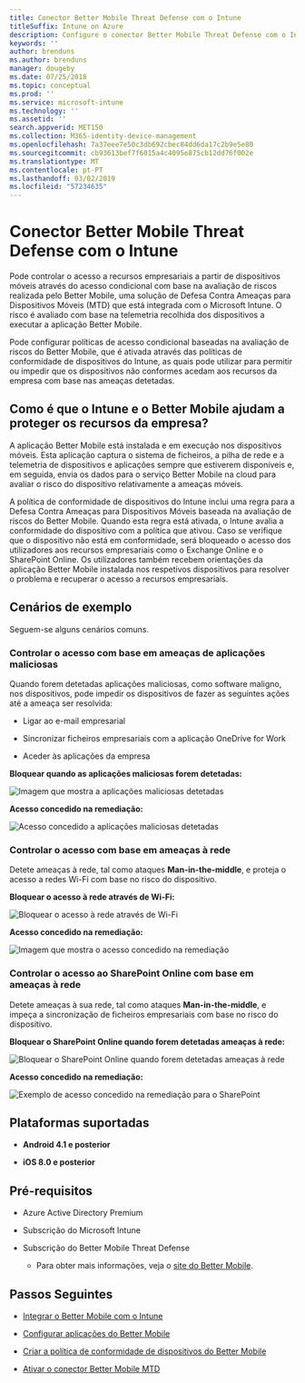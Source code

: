 ```yaml
---
title: Conector Better Mobile Threat Defense com o Intune
titleSuffix: Intune on Azure
description: Configure o conector Better Mobile Threat Defense com o Intune.
keywords: ''
author: brenduns
ms.author: brenduns
manager: dougeby
ms.date: 07/25/2018
ms.topic: conceptual
ms.prod: ''
ms.service: microsoft-intune
ms.technology: ''
ms.assetid: ''
search.appverid: MET150
ms.collection: M365-identity-device-management
ms.openlocfilehash: 7a37eee7e50c3db692cbec84dd6da17c2b9e5e80
ms.sourcegitcommit: cb93613bef7f6015a4c4095e875cb12dd76f002e
ms.translationtype: MT
ms.contentlocale: pt-PT
ms.lasthandoff: 03/02/2019
ms.locfileid: "57234635"
---
```

# <a name="better-mobile-threat-defense-connector-with-intune"></a>Conector Better Mobile Threat Defense com o Intune

Pode controlar o acesso a recursos empresariais a partir de dispositivos móveis através do acesso condicional com base na avaliação de riscos realizada pelo Better Mobile, uma solução de Defesa Contra Ameaças para Dispositivos Móveis (MTD) que está integrada com o Microsoft Intune. O risco é avaliado com base na telemetria recolhida dos dispositivos a executar a aplicação Better Mobile.

Pode configurar políticas de acesso condicional baseadas na avaliação de riscos do Better Mobile, que é ativada através das políticas de conformidade de dispositivos do Intune, as quais pode utilizar para permitir ou impedir que os dispositivos não conformes acedam aos recursos da empresa com base nas ameaças detetadas.

## <a name="how-do-intune-and-better-mobile-help-protect-your-company-resources"></a>Como é que o Intune e o Better Mobile ajudam a proteger os recursos da empresa?

A aplicação Better Mobile está instalada e em execução nos dispositivos móveis. Esta aplicação captura o sistema de ficheiros, a pilha de rede e a telemetria de dispositivos e aplicações sempre que estiverem disponíveis e, em seguida, envia os dados para o serviço Better Mobile na cloud para avaliar o risco do dispositivo relativamente a ameaças móveis.

A política de conformidade de dispositivos do Intune inclui uma regra para a Defesa Contra Ameaças para Dispositivos Móveis baseada na avaliação de riscos do Better Mobile. Quando esta regra está ativada, o Intune avalia a conformidade do dispositivo com a política que ativou. Caso se verifique que o dispositivo não está em conformidade, será bloqueado o acesso dos utilizadores aos recursos empresariais como o Exchange Online e o SharePoint Online. Os utilizadores também recebem orientações da aplicação Better Mobile instalada nos respetivos dispositivos para resolver o problema e recuperar o acesso a recursos empresariais.

## <a name="sample-scenarios"></a>Cenários de exemplo

Seguem-se alguns cenários comuns.

### <a name="control-access-based-on-threats-from-malicious-apps"></a>Controlar o acesso com base em ameaças de aplicações maliciosas

Quando forem detetadas aplicações maliciosas, como software maligno, nos dispositivos, pode impedir os dispositivos de fazer as seguintes ações até a ameaça ser resolvida:

-   Ligar ao e-mail empresarial

-   Sincronizar ficheiros empresariais com a aplicação OneDrive for Work

-   Aceder às aplicações da empresa

**Bloquear quando as aplicações maliciosas forem detetadas:**

![Imagem que mostra a aplicações maliciosas detetadas](./media/better_mobile_maliciousapps_blocked.png)

**Acesso concedido na remediação:**

![Acesso concedido a aplicações maliciosas detetadas](./media/better_mobile_maliciousapps_unblocked.png)

### <a name="control-access-based-on-threat-to-network"></a>Controlar o acesso com base em ameaças à rede

Detete ameaças à rede, tal como ataques **Man-in-the-middle**, e proteja o acesso a redes Wi-Fi com base no risco do dispositivo.

**Bloquear o acesso à rede através de Wi-Fi:**

![Bloquear o acesso à rede através de Wi-Fi](./media/better_mobile_network_wifi_blocked.png)

**Acesso concedido na remediação:**

![Imagem que mostra o acesso concedido na remediação](./media/better_mobile_network_wifi_unblocked.png)

### <a name="control-access-to-sharepoint-online-based-on-threat-to-network"></a>Controlar o acesso ao SharePoint Online com base em ameaças à rede

Detete ameaças à sua rede, tal como ataques **Man-in-the-middle**, e impeça a sincronização de ficheiros empresariais com base no risco do dispositivo.

**Bloquear o SharePoint Online quando forem detetadas ameaças à rede:**

![Bloquear o SharePoint Online quando forem detetadas ameaças à rede](./media/better_mobile_network_spo_blocked.png)

**Acesso concedido na remediação:**

![Exemplo de acesso concedido na remediação para o SharePoint](./media/better_mobile_network_spo_unblocked.png)

## <a name="supported-platforms"></a>Plataformas suportadas

-   **Android 4.1 e posterior**

-   **iOS 8.0 e posterior**

## <a name="prerequisites"></a>Pré-requisitos

-   Azure Active Directory Premium

-   Subscrição do Microsoft Intune

-   Subscrição do Better Mobile Threat Defense

    -   Para obter mais informações, veja o [site do Better Mobile](https://www.better.mobi/).

## <a name="next-steps"></a>Passos Seguintes

- [Integrar o Better Mobile com o Intune](better-mobile-mtd-connector-integration.md)

- [Configurar aplicações do Better Mobile](mtd-apps-ios-app-configuration-policy-add-assign.md)

- [Criar a política de conformidade de dispositivos do Better Mobile](mtd-device-compliance-policy-create.md)

- [Ativar o conector Better Mobile MTD](mtd-connector-enable.md)
